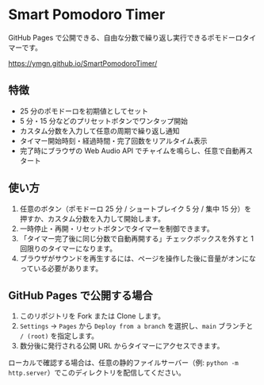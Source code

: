 # Smart Pomodoro Timer

GitHub Pages で公開できる、自由な分数で繰り返し実行できるポモドーロタイマーです。

https://ymgn.github.io/SmartPomodoroTimer/

## 特徴

- 25 分のポモドーロを初期値としてセット
- 5 分・15 分などのプリセットボタンでワンタップ開始
- カスタム分数を入力して任意の周期で繰り返し通知
- タイマー開始時刻・経過時間・完了回数をリアルタイム表示
- 完了時にブラウザの Web Audio API でチャイムを鳴らし、任意で自動再スタート

## 使い方

1. 任意のボタン（ポモドーロ 25 分 / ショートブレイク 5 分 / 集中 15 分）を押すか、カスタム分数を入力して開始します。
2. 一時停止・再開・リセットボタンでタイマーを制御できます。
3. 「タイマー完了後に同じ分数で自動再開する」チェックボックスを外すと 1 回限りのタイマーになります。
4. ブラウザがサウンドを再生するには、ページを操作した後に音量がオンになっている必要があります。

## GitHub Pages で公開する場合

1. このリポジトリを Fork または Clone します。
2. `Settings` → `Pages` から `Deploy from a branch` を選択し、`main` ブランチと `/ (root)` を指定します。
3. 数分後に発行される公開 URL からタイマーにアクセスできます。

ローカルで確認する場合は、任意の静的ファイルサーバー（例: `python -m http.server`）でこのディレクトリを配信してください。
